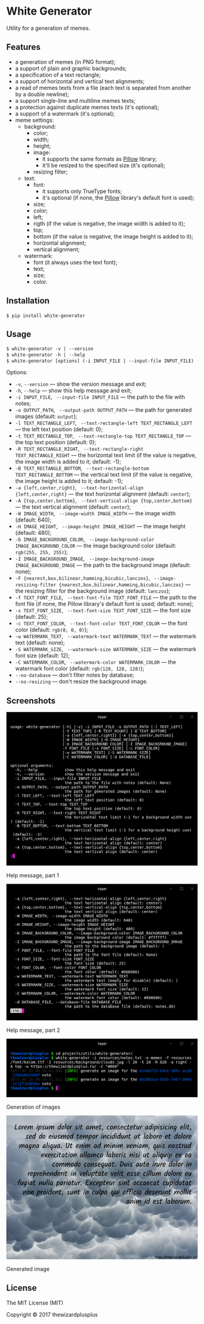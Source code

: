 # White Generator

Utility for a generation of memes.

## Features

* a generation of memes (in PNG format);
* a support of plain and graphic backgrounds;
* a specification of a text rectangle;
* a support of horizontal and vertical text alignments;
* a read of memes texts from a file (each text is separated from another by a double newline);
* a support single-line and multiline memes texts;
* a protection against duplicate memes texts (it's optional);
* a support of a watermark (it's optional);
* meme settings:
    * background:
        * color;
        * width;
        * height;
        * image:
            * it supports the same formats as [Pillow](http://python-pillow.org/) library;
            * it'll be resized to the specified size (it's optional);
        * resizing filter;
    * text:
        * font:
            * it supports only TrueType fonts;
            * it's optional (if none, the [Pillow](http://python-pillow.org/) library's default font is used);
        * size;
        * color;
        * left;
        * rigth (if the value is negative, the image width is added to it);
        * top;
        * bottom (if the value is negative, the image height is added to it);
        * horizontal alignment;
        * vertical alignment;
    * watermark:
        * font (it always uses the text font);
        * text;
        * size;
        * color.

## Installation

```
$ pip install white-generator
```

## Usage

```
$ white-generator -v | --version
$ white-generator -h | --help
$ white-generator [options] (-i INPUT_FILE | --input-file INPUT_FILE)
```

Options:

* `-v`, `--version` &mdash; show the version message and exit;
* `-h`, `--help` &mdash; show this help message and exit;
* `-i INPUT_FILE`, ` --input-file INPUT_FILE` &mdash; the path to the file with notes;
* `-o OUTPUT_PATH`, ` --output-path OUTPUT_PATH` &mdash; the path for generated images (default: `output`);
* `-l TEXT_RECTANGLE_LEFT`, ` --text-rectangle-left TEXT_RECTANGLE_LEFT` &mdash; the left text position (default: 0);
* `-t TEXT_RECTANGLE_TOP`, ` --text-rectangle-top TEXT_RECTANGLE_TOP` &mdash; the top text position (default: 0);
* `-R TEXT_RECTANGLE_RIGHT`, ` --text-rectangle-right TEXT_RECTANGLE_RIGHT` &mdash; the horizontal text limit (if the value is negative, the image width is added to it; default: -1);
* `-B TEXT_RECTANGLE_BOTTOM`, ` --text-rectangle-bottom TEXT_RECTANGLE_BOTTOM` &mdash; the vertical text limit (if the value is negative, the image height is added to it; default: -1);
* `-a {left,center,right}`, ` --text-horizontal-align {left,center,right}` &mdash; the text horizontal alignment (default: `center`);
* `-A {top,center,bottom}`, ` --text-vertical-align {top,center,bottom}` &mdash; the text vertical alignment (default: `center`);
* `-W IMAGE_WIDTH`, ` --image-width IMAGE_WIDTH` &mdash; the image width (default: 640);
* `-H IMAGE_HEIGHT`, ` --image-height IMAGE_HEIGHT` &mdash; the image height (default: 480);
* `-b IMAGE_BACKGROUND_COLOR`, ` --image-background-color IMAGE_BACKGROUND_COLOR` &mdash; the image background color (default: `rgb(255, 255, 255)`);
* `-I IMAGE_BACKGROUND_IMAGE`, ` --image-background-image IMAGE_BACKGROUND_IMAGE` &mdash; the path to the background image (default: none);
* `-F {nearest,box,bilinear,hamming,bicubic,lanczos}`, ` --image-resizing-filter {nearest,box,bilinear,hamming,bicubic,lanczos}` &mdash; the resizing filter for the background image (default: `lanczos`);
* `-f TEXT_FONT_FILE`, ` --text-font-file TEXT_FONT_FILE` &mdash; the path to the font file (if none, the Pillow library's default font is used; default: none);
* `-s TEXT_FONT_SIZE`, ` --text-font-size TEXT_FONT_SIZE` &mdash; the font size (default: 25);
* `-c TEXT_FONT_COLOR`, ` --text-font-color TEXT_FONT_COLOR` &mdash; the font color (default: `rgb(0, 0, 0)`);
* `-w WATERMARK_TEXT`, ` --watermark-text WATERMARK_TEXT` &mdash; the watermark text (default: none);
* `-S WATERMARK_SIZE`, ` --watermark-size WATERMARK_SIZE` &mdash; the watermark font size (default: 12);
* `-C WATERMARK_COLOR`, ` --watermark-color WATERMARK_COLOR` &mdash; the watermark font color (default: `rgb(128, 128, 128)`);
* `--no-database` &mdash; don't filter notes by database;
* `--no-resizing` &mdash; don't resize the background image.

## Screenshots

![Help message, part 1](screenshots/screenshot_01.png)

Help message, part 1

![Help message, part 2](screenshots/screenshot_02.png)

Help message, part 2

![Generation of images](screenshots/screenshot_03.png)

Generation of images

![Generated image](screenshots/screenshot_04.png)

Generated image

## License

The MIT License (MIT)

Copyright &copy; 2017 thewizardplusplus
